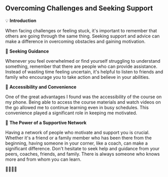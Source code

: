 ## Overcoming Challenges and Seeking Support

💡 **Introduction**

When facing challenges or feeling stuck, it's important to remember that others are going through the same thing. Seeking support and advice can make a difference in overcoming obstacles and gaining motivation.

🤔 **Seeking Guidance**

Whenever you feel overwhelmed or find yourself struggling to understand something, remember that there are people who can provide assistance. Instead of wasting time feeling uncertain, it's helpful to listen to friends and family who encourage you to take action and believe in your abilities.

📱 **Accessibility and Convenience**

One of the great advantages I found was the accessibility of the course on my phone. Being able to access the course materials and watch videos on the go allowed me to continue learning even in busy schedules. This convenience played a significant role in keeping me motivated.

🤝 **The Power of a Supportive Network**

Having a network of people who motivate and support you is crucial. Whether it's a friend or a family member who has been there from the beginning, having someone in your corner, like a coach, can make a significant difference. Don't hesitate to seek help and guidance from your peers, coaches, friends, and family. There is always someone who knows more and from whom you can learn.

💪🆘🤝📱